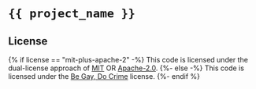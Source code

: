 # `{{ project_name }}`

## License

{% if license == "mit-plus-apache-2" -%}
This code is licensed under the dual-license approach of [MIT](./LICENSE-MIT) OR [Apache-2.0](./LICENSE-APACHE).
{%- else -%}
This code is licensed under the [Be Gay, Do Crime](./LICENSE) license.
{%- endif %}
